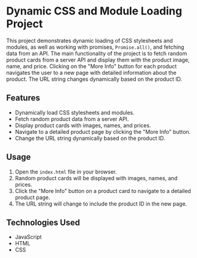 # Dynamic CSS and Module Loading Project

This project demonstrates dynamic loading of CSS stylesheets and modules, as well as working with promises, `Promise.all()`, and fetching data from an API. The main functionality of the project is to fetch random product cards from a server API and display them with the product image, name, and price. Clicking on the "More Info" button for each product navigates the user to a new page with detailed information about the product. The URL string changes dynamically based on the product ID.

## Features
- Dynamically load CSS stylesheets and modules.
- Fetch random product data from a server API.
- Display product cards with images, names, and prices.
- Navigate to a detailed product page by clicking the "More Info" button.
- Change the URL string dynamically based on the product ID.

## Usage
1. Open the `index.html` file in your browser.
2. Random product cards will be displayed with images, names, and prices.
3. Click the "More Info" button on a product card to navigate to a detailed product page.
4. The URL string will change to include the product ID in the new page.

## Technologies Used
- JavaScript
- HTML
- CSS
